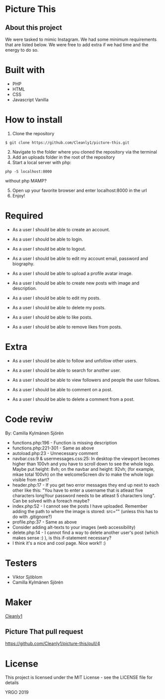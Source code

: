 # Picture This

## About this project

We were tasked to mimic Instagram. We had some minimum requirements that are listed below. We were free to
add extra if we had time and the energy to do so.

# Built with

-   PHP
-   HTML
-   CSS
-   Javascript Vanilla

# How to install

1. Clone the repository

```
$ git clone https://github.com/Cleanly1/picture-this.git
```

2. Navigate to the folder where you cloned the repository via the terminal
3. Add an uploads folder in the root of the repository
4. Start a local server with php:

```
php -S localhost:8000
```

without php MAMP?

5. Open up your favorite browser and enter localhost:8000 in the url
6. Enjoy!

# Required

-   As a user I should be able to create an account.

-   As a user I should be able to login.

-   As a user I should be able to logout.

-   As a user I should be able to edit my account email, password and biography.

-   As a user I should be able to upload a profile avatar image.

-   As a user I should be able to create new posts with image and description.

-   As a user I should be able to edit my posts.

-   As a user I should be able to delete my posts.

-   As a user I should be able to like posts.

-   As a user I should be able to remove likes from posts.

# Extra

-   As a user I should be able to follow and unfollow other users.

-   As a user I should be able to search for another user.

-   As a user I should be able to view followers and people the user follows.

-   As a user I should be able to comment on a post.

-   As a user I should be able to delete a comment from a post.

# Code reviw

By: Camilla Kylmänen Sjörén

-   functions.php:196 - Function is missing description
-   functions.php:221-301 - Same as above
-   autoload.php:23 - Unnecessary comment
-   navbar.css:9 & usermessages.css:25: In desktop the viewport becomes higher than 100vh and you have to scroll down to see the whole logo. Maybe put height: 8vh; on the navbar and height: 92vh; (for example, mkae total 100vh) on the welcomeScreen div to make the whole logo visible from start?
-   header.php:17 - If you get two error messages they end up next to each other like this: "You have to enter a username that is atleast five characters longYour password needs to be atleast 5 characters long". Can be solved with a foreach maybe?
-   index.php:52 - I cannot see the posts I have uploaded. Remember adding the path to where the image is stored: src="<?php echo $post['post_image'] ?>" (unless this has to do with .gitignore?)
-   profile.php:37 - Same as above
-   Consider adding alt-texts to your images (web accessibility)
-   delete.php:14 - I cannot find a way to delete another user's post (which makes sense :) ), is this if-statement necessary?
-   I think it's a nice and cool page. Nice work!! :)

# Testers

-   Viktor Sjöblom
-   Camilla Kylmänen Sjörén

# Maker

[Cleanly1](https://github.com/Cleanly1)

## Picture That pull request
https://github.com/Cleanly1/picture-this/pull/4

# License

This project is licensed under the MIT License - see the LICENSE file for details

YRGO 2019

